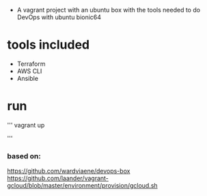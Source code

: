 * A vagrant project with an ubuntu box with the tools needed to do DevOps with ubuntu bionic64

# tools included
* Terraform
* AWS CLI
* Ansible


# run 

'''
vagrant up 

'''

### based on:
 https://github.com/wardviaene/devops-box 
 https://github.com/laander/vagrant-gcloud/blob/master/environment/provision/gcloud.sh
